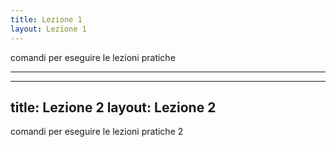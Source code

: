 ```yaml
---
title: Lezione 1
layout: Lezione 1
---
```

comandi per eseguire le lezioni pratiche 

----


---
title: Lezione 2
layout: Lezione 2
---
comandi per eseguire le lezioni pratiche 2
